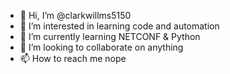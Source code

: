 - 👋 Hi, I’m @clarkwillms5150
- 👀 I’m interested in learning code and automation
- 🌱 I’m currently learning NETCONF & Python
- 💞️ I’m looking to collaborate on anything
- 📫 How to reach me nope

<!---
clarkwillms5150/clarkwillms5150 is a ✨ special ✨ repository because its `README.md` (this file) appears on your GitHub profile.
You can click the Preview link to take a look at your changes.
--->
